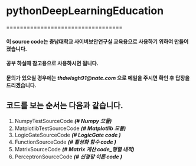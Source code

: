 # pythonDeepLearningEducation
==================================

#### 이 source code는 충남대학교 사이버보안연구실 교육용으로 사용하기 위하여 만들어졌습니다.
#### 공부 하실때 참고용으로 사용하시면 됩니다.
#### 문의가 있으실 경우에는 _thdwlsgh91@nate.com_ 으로 메일을 주시면 확인 후 답장을 드리겠습니다.

**코드를 보는 순서는 다음과 같습니다.**
------------------------
1. NumpyTestSourceCode **_(# Numpy 모듈)_**
1. MatplotlibTestSourceCode **_(# Matplotlib 모듈)_**
1. LogicGateSourceCode **_(# LogicGate code )_**
1. FunctionSourceCode **_(# 활성화 함수 code )_**
1. MatrixSourceCode **_(# Matrix 계산 code_행렬 내적)_**
1. PerceptronSourceCode **_(# 신경망 이론 code )_**
